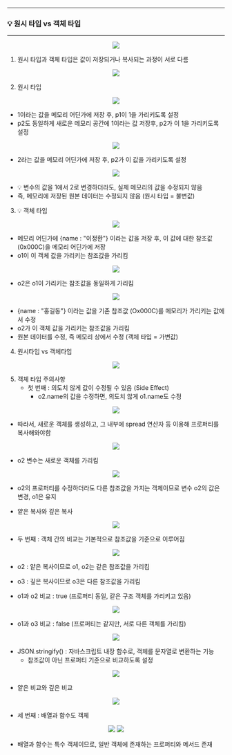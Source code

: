 -----
### 💡 원시 타입 vs 객체 타입
-----
<div align="center">
<img src="https://github.com/user-attachments/assets/bce3ebd3-b39b-4e40-9144-69b57a2bb9a3">
</div>

1. 원시 타입과 객체 타입은 값이 저장되거나 복사되는 과정이 서로 다름
<div align="center">
<img src="https://github.com/user-attachments/assets/e54115ef-9c8c-4239-83d9-78af062ca6e3">
</div>

2. 원시 타입
<div align="center">
<img src="https://github.com/user-attachments/assets/754bcc2b-49ee-4051-9b31-a61ab49a91b5">
</div>

  - 1이라는 값을 메모리 어딘가에 저장 후, p1이 1을 가리키도록 설정
  - p2도 동일하게 새로운 메모리 공간에 1이라는 값 저장후, p2가 이 1을 가리키도록 설정

<div align="center">
<img src="https://github.com/user-attachments/assets/1961900e-a69f-40c6-9947-2a40252324b8">
</div>

  - 2라는 값을 메모리 어딘가에 저장 후, p2가 이 값을 가리키도록 설정

<div align="center">
<img src="https://github.com/user-attachments/assets/b8ca56a6-fb8b-4373-b68c-f6caf68ce5bd">
</div>

  - 💡 변수의 값을 1에서 2로 변경하더라도, 실제 메모리의 값을 수정되지 않음
  - 즉, 메모리에 저장된 원본 데이터는 수정되지 않음 (원시 타입 = 불변값)

3. 💡 객체 타입
<div align="center">
<img src="https://github.com/user-attachments/assets/339b4cc9-8cfe-44b7-a180-e1e41ffe8732">
</div>

  - 메모리 어딘가에 {name : "이정환"} 이라는 값을 저장 후, 이 값에 대한 참조값 (0x000C)을 메모리 어딘가에 저장
  - o1이 이 객체 값을 가리키는 참조값을 가리킴

<div align="center">
<img src="https://github.com/user-attachments/assets/51e52508-ec33-45a1-a7c4-a65c57498355">
</div>

  - o2은 o1이 가리키는 참조값을 동일하게 가리킴

<div align="center">
<img src="https://github.com/user-attachments/assets/2ff67239-ac30-4f5d-b65e-c4427a75d915">
</div>

  - {name : "홍길동"} 이라는 값을 기존 참조값 (Ox000C)를 메모리가 가리키는 값에서 수정
  - o2가 이 객체 값을 가리키는 참조값을 가리킴
  - 원본 데이터를 수정, 즉 메모리 상에서 수정 (객체 타입 = 가변값)

4. 원시타입 vs 객체타입
<div align="center">
<img src="https://github.com/user-attachments/assets/4cdf7299-1404-4aee-9e4b-309ba251717c">
</div>

5. 객체 타입 주의사항
   - 첫 번째 : 의도치 않게 값이 수정될 수 있음 (Side Effect)
     + o2.name의 값을 수정하면, 의도치 않게 o1.name도 수정
<div align="center">
<img src="https://github.com/user-attachments/assets/2ff67239-ac30-4f5d-b65e-c4427a75d915">
</div>

   - 따라서, 새로운 객체를 생성하고, 그 내부에 spread 연산자 등 이용해 프로퍼티를 복사해와야함
<div align="center">
<img src="https://github.com/user-attachments/assets/56d24b8a-7589-444d-9a1c-6194f4de62c6">
</div>

  - o2 변수는 새로운 객체를 가리킴
<div align="center">
<img src="https://github.com/user-attachments/assets/68b445b1-72ab-48f7-bfd5-da6f7000c484">
</div>

  - o2의 프로퍼티를 수정하더라도 다른 참조값을 가지는 객체이므로 변수 o2의 값은 변경, o1은 유지

  - 얕은 복사와 깊은 복사
<div align="center">
<img src="https://github.com/user-attachments/assets/7a256eaf-f2ed-4d5c-a6af-6ebb7aba2d7f">
</div>

  - 두 번째 : 객체 간의 비교는 기본적으로 참조값을 기준으로 이루어짐
<div align="center">
<img src="https://github.com/user-attachments/assets/fd48f27a-d68c-441c-8bd8-7a378cc6a5be">
</div>

  - o2 : 얕은 복사이므로 o1, o2는 같은 참조값을 가리킴
  - o3 : 깊은 복사이므로 o3은 다른 참조값을 가리킴

  - o1과 o2 비교 : true (프로퍼티 동일, 같은 구조 객체를 가리키고 있음)
<div align="center">
<img src="https://github.com/user-attachments/assets/18b3f78e-dd91-44a5-b8d7-d3b94554d5d3">
</div>

  - o1과 o3 비교 : false (프로퍼티는 같지만, 서로 다른 객체를 가리킴)
<div align="center">
<img src="https://github.com/user-attachments/assets/fb626717-b322-4bcc-8fed-3b81ffe46360">
</div>

  - JSON.stringify() : 자바스크립트 내장 함수로, 객체를 문자열로 변환하는 기능
    + 참조값이 아닌 프로퍼티 기준으로 비교하도록 설정
<div align="center">
<img src="https://github.com/user-attachments/assets/152f6b31-2f5b-41b0-8d29-27acc18fb293">
</div>

  - 얕은 비교와 깊은 비교
<div align="center">
<img src="https://github.com/user-attachments/assets/c95cf818-7cc3-40ca-90a4-d91ea4bf9122">
</div>

  - 세 번째 : 배열과 함수도 객체
<div align="center">
<img src="https://github.com/user-attachments/assets/5c96122f-7daa-4d4f-9587-384fb9132558">
<img src="https://github.com/user-attachments/assets/574f76e8-9822-416d-a6bd-e448ead1ee60">
</div>

  - 배열과 함수는 특수 객체이므로, 일반 객체에 존재하는 프로퍼티와 메서드 존재

